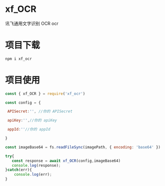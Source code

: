 # xf_OCR
讯飞通用文字识别 OCR ocr

# 项目下载

```javascript
npm i xf_ocr
```

# 项目使用

``` javascript
const { xf_OCR } = require('xf_ocr')

const config = {

 APISecret:'', //你的 APISecret 

 apiKey:'',//你的 apiKey

 appId:''//你的 appId

}

const imageBase64 = fs.readFileSync(imagePath, { encoding: 'base64' }) //imagePath 图片路径

try{
   const response = await xf_OCR(config,imageBase64)
   console.log(response);
}catch(err){
    console.log(err);
}

```